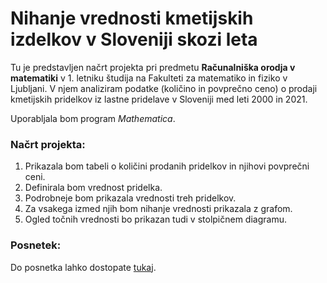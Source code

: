 # Nihanje vrednosti kmetijskih izdelkov v Sloveniji skozi leta
Tu je predstavljen načrt projekta pri predmetu **Računalniška orodja v matematiki** v 1. letniku študija na Fakulteti za matematiko in fiziko v Ljubljani.
V njem analiziram podatke (količino in povprečno ceno) o prodaji kmetijskih pridelkov iz lastne pridelave v Sloveniji med leti 2000 in 2021. 

Uporabljala bom program *Mathematica*.

### Načrt projekta:
1. Prikazala bom tabeli o količini prodanih pridelkov in njihovi povprečni ceni.
2. Definirala bom vrednost pridelka.
3. Podrobneje bom prikazala vrednosti treh pridelkov.
4. Za vsakega izmed njih bom nihanje vrednosti prikazala z grafom.
5. Ogled točnih vrednosti bo prikazan tudi v stolpičnem diagramu.

### Posnetek:
Do posnetka lahko dostopate [tukaj](https://youtu.be/aQWnipS_--k).
